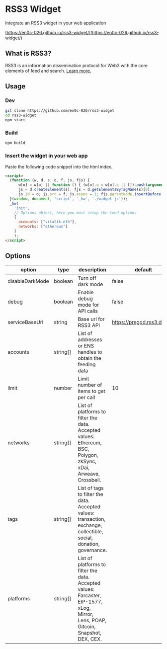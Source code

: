 # RSS3 Widget

Integrate an RSS3 widget in your web application

[https://en0c-026.github.io/rss3-widget/](https://en0c-026.github.io/rss3-widget/)

## What is RSS3?

RSS3 is an information dissemination protocol for Web3 with the core elements of feed and search. [Learn more.](https://blog.rss3.io)

## Usage


### Dev

```bash
git clone https://github.com/en0c-026/rss3-widget
cd rss3-widget
npm start
```

### Build
```bash
npm build
```

### Insert the widget in your web app

Paste the following code snippet into the html index.
```html
<script>
  (function (w, d, s, o, f, js, fjs) {
      w[o] = w[o] || function () { (w[o].q = w[o].q || []).push(arguments) };
      js = d.createElement(s), fjs = d.getElementsByTagName(s)[0];
      js.id = o; js.src = f; js.async = 1; fjs.parentNode.insertBefore(js, fjs);
  }(window, document, 'script', '_hw', './widget.js'));
  _hw(
    'init',
    // Options object, here you must setup the feed options
    { 
      accounts: ["vitalik.eth"],
      networks: ["ethereum"]
    }
    );
</script>

```
## Options

| **option**      | **type** | **description**                                                                                                                    | default                    |
|-----------------|----------|------------------------------------------------------------------------------------------------------------------------------------|----------------------------|
| disableDarkMode | boolean  | Turn off dark mode                                                                                                                 | false                      |
| debug           | boolean  | Enable debug mode for API calls                                                                                                    | false                      |
| serviceBaseUrl  | string   | Base url for RSS3 API                                                                                                              | https://pregod.rss3.dev/v1 |
| accounts        | string[] | List of addresses or ENS handles to obtain the feeding data                                                                        |                            |
| limit           | number   | Limit number of items to get per call                                                                                              | 10                         |
| networks        | string[] | List of platforms to filter the data. Accepted values: Ethereum, BSC, Polygon, zkSync, xDai, Arweave, Crossbell.                   |                            |
| tags            | string[] | List of tags to filter the data. Accepted values: transaction, exchange, collectible, social, donation, governance.                |                            |
| platforms       | string[] | List of platforms to filter the data. Accepted values: Farcaster, EIP-1577, xLog, Mirror, Lens, POAP, Gitcoin, Snapshot, DEX, CEX. |                            |
